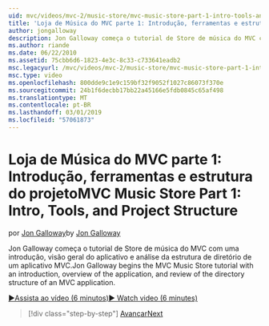 ```yaml
---
uid: mvc/videos/mvc-2/music-store/mvc-music-store-part-1-intro-tools-and-project-structure
title: 'Loja de Música do MVC parte 1: Introdução, ferramentas e estrutura do projeto | Microsoft Docs'
author: jongalloway
description: Jon Galloway começa o tutorial de Store de música do MVC com uma introdução, visão geral do aplicativo e análise da estrutura de diretório de um aplicativo MVC...
ms.author: riande
ms.date: 06/22/2010
ms.assetid: 75cbb6d6-1823-4e3c-8c33-c733641eadb2
msc.legacyurl: /mvc/videos/mvc-2/music-store/mvc-music-store-part-1-intro-tools-and-project-structure
msc.type: video
ms.openlocfilehash: 800dde9c1e9c159bf32f9052f1027c86073f370e
ms.sourcegitcommit: 24b1f6decbb17bb22a45166e5fdb0845c65af498
ms.translationtype: MT
ms.contentlocale: pt-BR
ms.lasthandoff: 03/01/2019
ms.locfileid: "57061873"
---
```

<a name="mvc-music-store-part-1-intro-tools-and-project-structure"></a><span data-ttu-id="5d295-103">Loja de Música do MVC parte 1: Introdução, ferramentas e estrutura do projeto</span><span class="sxs-lookup"><span data-stu-id="5d295-103">MVC Music Store Part 1: Intro, Tools, and Project Structure</span></span>
====================
<span data-ttu-id="5d295-104">por [Jon Galloway](https://github.com/jongalloway)</span><span class="sxs-lookup"><span data-stu-id="5d295-104">by [Jon Galloway](https://github.com/jongalloway)</span></span>

<span data-ttu-id="5d295-105">Jon Galloway começa o tutorial de Store de música do MVC com uma introdução, visão geral do aplicativo e análise da estrutura de diretório de um aplicativo MVC.</span><span class="sxs-lookup"><span data-stu-id="5d295-105">Jon Galloway begins the MVC Music Store tutorial with an introduction, overview of the application, and review of the directory structure of an MVC application.</span></span>

[<span data-ttu-id="5d295-106">&#9654;Assista ao vídeo (6 minutos)</span><span class="sxs-lookup"><span data-stu-id="5d295-106">&#9654; Watch video (6 minutes)</span></span>](https://channel9.msdn.com/Blogs/ASP-NET-Site-Videos/mvc-music-store-part-1-intro-tools-and-project-structure)

> [!div class="step-by-step"]
> [<span data-ttu-id="5d295-107">Avançar</span><span class="sxs-lookup"><span data-stu-id="5d295-107">Next</span></span>](mvc-music-store-part-2-controllers.md)
